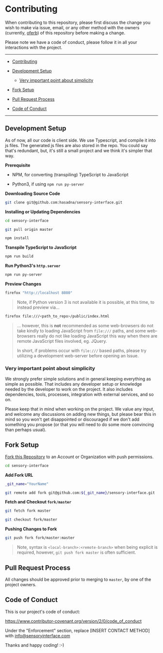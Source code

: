 # Contributing
[Contributing]:
  #contributing


When contributing to this repository, please first discuss the change you wish to make via issue, email, or any other method with the owners (currently, [oferb](https://github.com/oferb)) of this repository before making a change.

Please note we have a code of conduct, please follow it in all your interactions with the project.


------


- [Contributing]

- [Development Setup]

  - [Very important point about simplicity]

- [Fork Setup]

- [Pull Request Process]

- [Code of Conduct]


------


## Development Setup
[Development Setup]:
  #development-setup


As of now, all our code is client side. We use Typescript, and compile it into js files. The generated js files are also stored in the repo.
You could say that's redundant, but, it's still a small project and we think it's simpler that way.

**Prerequisite**


- NPM, for converting (transpiling) TypeScript to JavaScript

- Python3, if using `npm run py-server`


**Downloading Source Code**


```Bash
git clone git@github.com:hasadna/sensory-interface.git
```


**Installing or Updating Dependencies**


```Bash
cd sensory-interface

git pull origin master

npm install
```


**Transpile TypeScript to JavaScript**


```Bash
npm run build
```


**Run Python3's `http.server`**


```Bash
npm run py-server
```


**Preview Changes**


```Bash
firefox "http://localhost 8080"
```

> Note, if Python version 3 is not available it is possible, at this time, to instead preview via...


```Bash
firefox file:///<path_to_repo>/public/index.html
```


> ... however, this is **not** recommended as some web-browsers do not take kindly to loading JavaScript from `file:///` paths, and some web-browsers really do not like loading JavaScript this way when there are remote JavaScript files involved, eg. JQuery.
>
> In short, if problems occur with `file:///` based paths, please try utilizing a development web-server before opening an Issue.


### Very important point about simplicity
[Very important point about simplicity]:
  #very-important-point-about-simplicity


We strongly prefer simple solutions and in general keeping everything as simple as possible.
That includes any developer setup or knowledge needed by the developer to work on the project.
It also includes dependencies, tools, processes, integration with external services, and so on.

Please keep that in mind when working on the project. We value any input, and welcome any discussions on adding new things,
but please bear this in mind so you won't get disappointed or discouraged if we don't add something you propose
(or that you will need to do some more convincing than perhaps usual).


## Fork Setup
[Fork Setup]:
  #fork-setup


[Fork this Repository](https://github.com/hasadna/sensory-interface/fork) to an Account or Organization with push permissions.


```Bash
cd sensory-interface
```

**Add Fork URL**


```Bash
_git_name="YourName"

git remote add fork git@github.com:${_git_name}/sensory-interface.git
```


**Fetch and Checkout `fork/master`**


```Bash
git fetch fork master

git checkout fork/master
```


**Pushing Changes to Fork**


```Bash
git push fork fork/master:master
```

> Note, syntax is `<local-branch>:<remote-branch>` when being explicit is required, however, `git push fork master` is often sufficient.


## Pull Request Process
[Pull Request Process]:
  #pull-request-process


All changes should be approved prior to merging to `master`, by one of the project owners.


## Code of Conduct
[Code of Conduct]:
  #code-of-conduct


This is our project's code of conduct:

https://www.contributor-covenant.org/version/2/0/code_of_conduct

Under the "Enforcement" section, replace [INSERT CONTACT METHOD] with info@sensoryinterface.com

Thanks and happy coding! :-)
